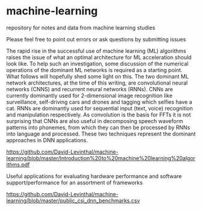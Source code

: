 # machine-learning
repository for notes and data from machine learning studies

Please feel free to point out errors or ask questions by submitting issues

The rapid rise in the successful use of machine learning (ML) algorithms raises the issue of what an optimal architecture for ML acceleration should look like. To help such an investigation, some discussion of the numerical operations of the dominant ML networks is required as a starting point. What follows will hopefully shed some light on this.
The two dominant ML network architectures, at the time of this writing, are convolutional neural networks (CNNS) and recurrent neural networks (RNNs). CNNs are currently dominantly used for 2-dimensional image recognition like surveillance, self-driving cars and drones and tagging which selfies have a cat. RNNs are dominantly used for sequential input (text, voice) recognition and manipulation respectively. As convolution is the basis for FFTs it is not surprising that CNNs are also useful in decomposing speech waveform patterns into phonemes, from which they can then be processed by RNNs into language and processed. These two techniques represent the dominant approaches in DNN applications.

https://github.com/David-Levinthal/machine-learning/blob/master/Introduction%20to%20machine%20learning%20algorithms.pdf

Useful applications for evaluating hardware performance and software support/performance for an assortment of frameworks

https://github.com/David-Levinthal/machine-learning/blob/master/public_csi_dnn_benchmarks.csv
